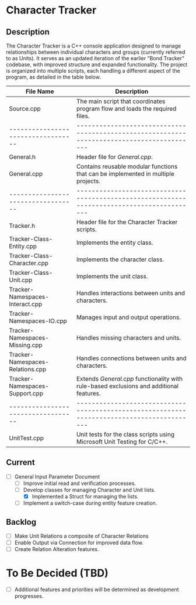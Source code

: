 # Character Tracker
## Description
The Character Tracker is a C++ console application designed to manage relationships between individual characters and groups (currently referred to as Units).
It serves as an updated iteration of the earlier "Bond Tracker" codebase, with improved structure and expanded functionality.
The project is organized into multiple scripts, each handling a different aspect of the program, as detailed in the table below.

| File Name                        | Description                                                                              |
|----------------------------------|------------------------------------------------------------------------------------------|
| Source.cpp                       | The main script that coordinates program flow and loads the required files.              |
|----------------------------------|------------------------------------------------------------------------------------------|
| General.h                        | Header file for *General.cpp*.                                                           |
| General.cpp                      | Contains reusable modular functions that can be implemented in multiple projects.        |
|----------------------------------|------------------------------------------------------------------------------------------|
| Tracker.h                        | Header file for the Character Tracker scripts.                                           |
| Tracker-Class-Entity.cpp         | Implements the entity class.                                                             |
| Tracker-Class-Character.cpp      | Implements the character class.                                                          |
| Tracker-Class-Unit.cpp           | Implements the unit class.                                                               |
| Tracker-Namespaces-Interact.cpp  | Handles interactions between units and characters.                                       |
| Tracker-Namespaces-IO.cpp        | Manages input and output operations.                                                     |
| Tracker-Namespaces-Missing.cpp   | Handles missing characters and units.                                                    |
| Tracker-Namespaces-Relations.cpp | Handles connections between units and characters.                                        |
| Tracker-Namespaces-Support.cpp   | Extends *General.cpp* functionality with rule-based exclusions and additional features.  |
|----------------------------------|------------------------------------------------------------------------------------------|
| UnitTest.cpp                     | Unit tests for the class scripts using Microsoft Unit Testing for C/C++.                 |


## Current
- [ ] General Input Parameter Document
	- [ ] Improve initial read and verification processes.
	- [ ] Develop classes for managing Character and Unit lists.
		- [X] Implemented a Struct for managing the lists.
	- [ ] Implement a switch-case during entity feature creation.

## Backlog
- [ ] Make Unit Relations a composite of Character Relations
- [ ] Enable Output via Connection for improved data flow.
- [ ] Create Relation Alteration features.

# To Be Decided (TBD)
- [ ] Additional features and priorities will be determined as development progresses.